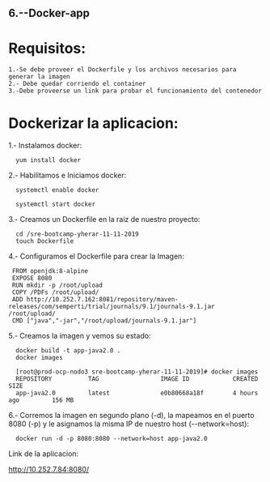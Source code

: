 ## 6.--Docker-app

# Requisitos:

    1.-Se debe proveer el Dockerfile y los archivos necesarios para generar la imagen
    2.- Debe quedar corriendo el container
    3.-Debe proveerse un link para probar el funcionamiento del contenedor
      
# Dockerizar la aplicacion: 

  1.- Instalamos docker:
        
      yum install docker
      
  2.- Habilitamos e Iniciamos docker: 
  
      systemctl enable docker
      
      systemctl start docker
      
  3.- Creamos un Dockerfile en la raiz de nuestro proyecto: 
  
      cd /sre-bootcamp-yherar-11-11-2019
      touch Dockerfile
      
 4.- Configuramos el Dockerfile para crear la Imagen:
 
     FROM openjdk:8-alpine
     EXPOSE 8080
     RUN mkdir -p /root/upload
     COPY /PDFs /root/upload/
     ADD http://10.252.7.162:8081/repository/maven-releases/com/semperti/trial/journals/9.1/journals-9.1.jar /root/upload/
     CMD ["java","-jar","/root/upload/journals-9.1.jar"]
     
  5.- Creamos la imagen y vemos su estado:
  
      docker build -t app-java2.0 .
      docker images
      
      [root@prod-ocp-nodo3 sre-bootcamp-yherar-11-11-2019]# docker images 
      REPOSITORY          TAG                 IMAGE ID            CREATED             SIZE
      app-java2.0         latest              e0b80668a18f        4 hours ago         156 MB
      
  6.- Corremos la imagen en segundo plano (-d), la mapeamos en el puerto 8080 (-p) y le asignamos la misma IP 
      de nuestro host (--network=host):
      
      docker run -d -p 8080:8080 --network=host app-java2.0
   
   
   
   
  
   Link de la aplicacion: 
  
   http://10.252.7.84:8080/      

